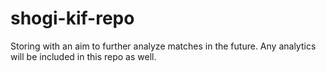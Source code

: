 # shogi-kif-repo

Storing with an aim to further analyze matches in the future. Any analytics will be included in this repo as well.

